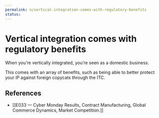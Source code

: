 ```yaml
---
permalink: n/vertical-integration-comes-with-regulatory-benefits
status: 
---
```

# Vertical integration comes with regulatory benefits

When you’re vertically integrated, you’re seen as a domestic business.

This comes with an array of benefits, such as being able to better protect your IP against foreign copycats through the ITC.

## References

- [[E033 —  Cyber Monday Results, Contract Manufacturing, Global Commerce Dynamics, Market Competition.]]

